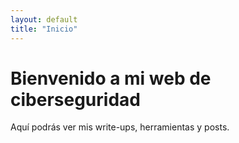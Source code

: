```yaml
---
layout: default
title: "Inicio"
---
```


# Bienvenido a mi web de ciberseguridad

Aquí podrás ver mis write-ups, herramientas y posts.
